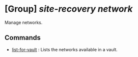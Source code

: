 # [Group] _site-recovery network_

Manage networks.

## Commands

- [list-for-vault](/Commands/site-recovery/network/_list-for-vault.md)
: Lists the networks available in a vault.
